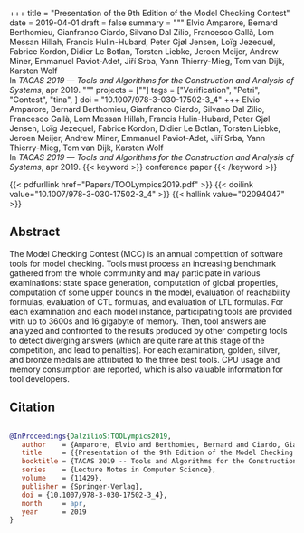 +++
title = "Presentation of the 9th Edition of the Model Checking Contest"
date = 2019-04-01
draft = false
summary = """
Elvio Amparore, Bernard Berthomieu, Gianfranco Ciardo, Silvano Dal Zilio, Francesco Gallà, Lom Messan Hillah, Francis Hulin-Hubard, Peter Gjøl Jensen, Loïg Jezequel, Fabrice Kordon, Didier Le Botlan, Torsten Liebke, Jeroen Meijer, Andrew Miner, Emmanuel Paviot-Adet, Jiří Srba, Yann Thierry-Mieg, Tom van Dijk, Karsten Wolf <br />
In _TACAS 2019_ — _Tools and Algorithms for the Construction and Analysis of Systems_, apr 2019.
"""
projects = [""]
tags = ["Verification", "Petri", "Contest", "tina", ]
doi = "10.1007/978-3-030-17502-3_4"
+++
Elvio Amparore, Bernard Berthomieu, Gianfranco Ciardo, Silvano Dal Zilio, Francesco Gallà, Lom Messan Hillah, Francis Hulin-Hubard, Peter Gjøl Jensen, Loïg Jezequel, Fabrice Kordon, Didier Le Botlan, Torsten Liebke, Jeroen Meijer, Andrew Miner, Emmanuel Paviot-Adet, Jiří Srba, Yann Thierry-Mieg, Tom van Dijk, Karsten Wolf <br />
In _TACAS 2019_ — _Tools and Algorithms for the Construction and Analysis of Systems_, apr 2019.
{{< keyword >}} conference paper {{< /keyword >}}


{{< pdfurllink href="Papers/TOOLympics2019.pdf" >}}
{{< doilink value="10.1007/978-3-030-17502-3_4" >}}
{{< hallink value="02094047" >}}

## Abstract
The Model Checking Contest (MCC) is an annual competition of software tools for model
        checking. Tools must process an increasing benchmark gathered from the whole community and
        may participate in various examinations: state space generation, computation of global
        properties, computation of some upper bounds in the model, evaluation of reachability
        formulas, evaluation of CTL formulas, and evaluation of LTL formulas. For each examination
        and each model instance, participating tools are provided with up to 3600s and 16 gigabyte
        of memory. Then, tool answers are analyzed and confronted to the results produced by other
        competing tools to detect diverging answers (which are quite rare at this stage of the
        competition, and lead to penalties). For each examination, golden, silver, and bronze medals
        are attributed to the three best tools. CPU usage and memory consumption are reported, which
        is also valuable information for tool developers.



## Citation

```bibtex

@InProceedings{DalzilioS:TOOLympics2019,
   author    = {Amparore, Elvio and Berthomieu, Bernard and Ciardo, Gianfranco and {Dal Zilio}, Silvano and Gallà, Francesco and Hillah, Lom Messan and Hulin-Hubard, Francis and Jensen, Peter Gjøl and Jezequel, Loïg and Kordon, Fabrice and {Le Botlan}, Didier and Liebke, Torsten and Meijer, Jeroen and Miner, Andrew and Paviot-Adet, Emmanuel and Srba, Jiří and Thierry-Mieg, Yann and {van Dijk}, Tom and Wolf, Karsten},
   title     = {{Presentation of the 9th Edition of the Model Checking Contest}},
   booktitle = {TACAS 2019 -- Tools and Algorithms for the Construction and Analysis of Systems},
   series    = {Lecture Notes in Computer Science},
   volume    = {11429},
   publisher = {Springer-Verlag},
   doi = {10.1007/978-3-030-17502-3_4},
   month     = apr, 
   year      = 2019
}

````

